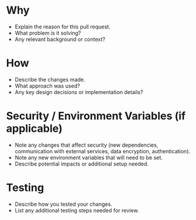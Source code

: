 # Why
- Explain the reason for this pull request.
- What problem is it solving?
- Any relevant background or context?

# How
- Describe the changes made.
- What approach was used?
- Any key design decisions or implementation details?

# Security / Environment Variables (if applicable)
- Note any changes that affect security (new dependencies, communication with external services, data encryption, authentication).
- Note any new environment variables that will need to be set.
- Describe potential impacts or additional setup needed.

# Testing
- Describe how you tested your changes.
- List any additional testing steps needed for review.
